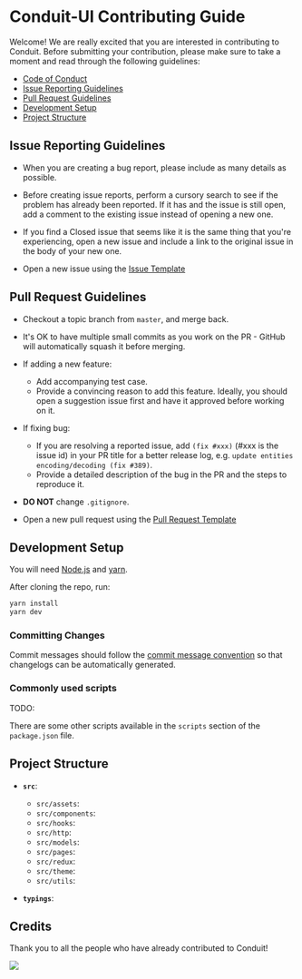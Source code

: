 # Conduit-UI Contributing Guide

Welcome! We are really excited that you are interested in contributing to Conduit. Before submitting your contribution, please make sure to take a moment and read through the following guidelines:

- [Code of Conduct](https://github.com/ConduitPlatform/Conduit-UI/blob/master/.github/CODE_OF_CONDUCT.md)
- [Issue Reporting Guidelines](#issue-reporting-guidelines)
- [Pull Request Guidelines](#pull-request-guidelines)
- [Development Setup](#development-setup)
- [Project Structure](#project-structure)

## Issue Reporting Guidelines

- When you are creating a bug report, please include as many details as possible. 

- Before creating issue reports, perform a cursory search to see if the problem has already been reported. If it has and the issue is still open, add a comment to the existing issue instead of opening a new one.

- If you find a Closed issue that seems like it is the same thing that you're experiencing, open a new issue and include a link to the original issue in the body of your new one.

- Open a new issue using the [Issue Template](https://github.com/ConduitPlatform/Conduit-UI/blob/master/.github/ISSUE_TEMPLATE.md)

## Pull Request Guidelines

- Checkout a topic branch from `master`, and merge back.

- It's OK to have multiple small commits as you work on the PR - GitHub will automatically squash it before merging.

- If adding a new feature:
    - Add accompanying test case.
    - Provide a convincing reason to add this feature. Ideally, you should open a suggestion issue first and have it approved before working on it.

- If fixing bug:
    - If you are resolving a reported issue, add `(fix #xxx)` (#xxx is the issue id) in your PR title for a better release log, e.g. `update entities encoding/decoding (fix #389)`.
    - Provide a detailed description of the bug in the PR and the steps to reproduce it.

- **DO NOT** change `.gitignore`.

- Open a new pull request using the [Pull Request Template](https://github.com/ConduitPlatform/Conduit-UI/blob/master/.github/PULL_REQUEST_TEMPLATE.md)

## Development Setup

You will need [Node.js](http://nodejs.org) and [yarn](https://yarnpkg.com/en/docs/install).

After cloning the repo, run:

``` bash
yarn install
yarn dev
```

### Committing Changes

Commit messages should follow the [commit message convention](https://github.com/ConduitPlatform/Conduit-UI/blob/master/.github/COMMIT_CONVENTION.md) so that changelogs can be automatically generated.

### Commonly used scripts

TODO:

There are some other scripts available in the `scripts` section of the `package.json` file.

## Project Structure

- **`src`**:
    - `src/assets`:
    - `src/components`:
    - `src/hooks`:
    - `src/http`:
    - `src/models`:
    - `src/pages`:
    - `src/redux`:
    - `src/theme`:
    - `src/utils`:

- **`typings`**:
    
## Credits

Thank you to all the people who have already contributed to Conduit!

<a href="https://github.com/conduitplatform/conduit-ui/graphs/contributors"><img src="https://contrib.rocks/image?repo=conduitplatform/conduit-ui" /></a>
